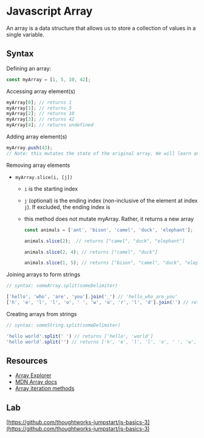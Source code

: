 # Javascript Array

An array is a data structure that allows us to store a collection of values in a single variable.

## Syntax

Defining an array:

```javascript
const myArray = [1, 5, 10, 42];
```

Accessing array element\(s\)

```javascript
myArray[0]; // returns 1
myArray[1]; // returns 5
myArray[2]; // returns 10
myArray[3]; // returns 42
myArray[4]; // returns undefined
```

Adding array element\(s\)

```javascript
myArray.push(43);
// Note: this mutates the state of the original array. We will learn another way of doing this in the ES6 chapter that does not mutate the original array
```

Removing array elements

* `myArray.slice(i, [j])`
  * `i` is the starting index
  * `j` \(optional\) is the ending index \(non-inclusive of the element at index `j`\). If excluded, the ending index is
  * this method does not mutate myArray. Rather, it returns a new array

    ```javascript
    const animals = ['ant', 'bison', 'camel', 'duck', 'elephant'];

    animals.slice(2);  // returns ["camel", "duck", "elephant"]

    animals.slice(2, 4); // returns ["camel", "duck"]

    animals.slice(1, 5); // returns ["bison", "camel", "duck", "elephant"]
    ```

Joining arrays to form strings

```javascript
// syntax: someArray.split(someDelimiter)

['hello', 'who', 'are', 'you'].join('_') // 'hello_who_are_you'
['h', 'e', 'l', 'l', 'o', ' ', 'w', 'o', 'r', 'l', 'd'].join('') // returns 'hello world'
```

Creating arrays from strings

```javascript
// syntax: someString.split(someDelimiter)

'hello world'.split(' ') // returns ['hello', 'world']
'hello world'.split('') // returns ['h', 'e', 'l', 'l', 'o', ' ', 'w', 'o', 'r', 'l', 'd']
```

## Resources

* [Array Explorer](https://sdras.github.io/array-explorer/)
* [MDN Array docs](https://developer.mozilla.org/en-US/docs/Web/JavaScript/Reference/Global_Objects/Array/prototype)
* [Array iteration methods](https://developer.mozilla.org/en-US/docs/Web/JavaScript/Reference/Global_Objects/Array/prototype#Iteration_methods)

## Lab

[https://github.com/thoughtworks-jumpstart/js-basics-3](https://github.com/thoughtworks-jumpstart/js-basics-3)
